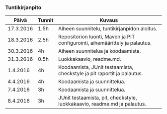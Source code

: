 ### Tuntikirjanpito
Päivä | Tunnit | Kuvaus
--------------- | ----- | ------
17.3.2016 | 1.5h | Aiheen suunnitelu, tuntikirjanpidon aloitus.
18.3.2016 | 2.5h | Repositorion luonti, Maven ja PIT configurointi, aihemäärittely ja palautus.
30.3.2016 | 4h | Aiheen suunnitelua ja koodaamista.
31.3.2016 | 0.5h | Luokkakaavio, readme.md.
1.4.2016 | 4h | Koodaamista, JUnit testaamista, checkstyle ja pit raportit ja palautus.
4.4.2016 | 4h | Koodaamista ja suunnittelua.
7.4.2016 | 3h | Koodaamista ja suunnittelua.
8.4.2016 | 3h | JUnit testaamista, pit, checkstyle, luokkakaavio, readme.md ja palautus.
